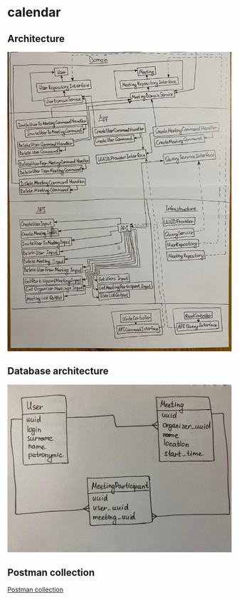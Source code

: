 # calendar

## Architecture
![Architecture](/docs/img/architecture.jpg)  

## Database architecture
![Database architecture](/docs/img/database.jpg)  

## Postman collection
[Postman collection](/docs/Calendar.postman_collection.json)  